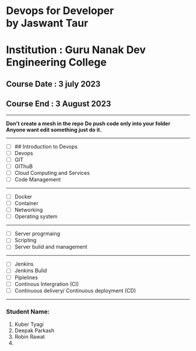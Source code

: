 # Devops for Developer                             by Jaswant Taur 
# Institution : Guru Nanak Dev Engineering College

## Course Date : 3 july 2023

## Course End : 3 August 2023
***

**Don't create a mesh in the repo**
**Do push code only into your folder**
**Anyone want edit something just do it.**




* * *

- [ ] \## Introduction to Devops
- [ ] Devops
- [ ] GIT
- [ ] GIThuB
- [ ] Cloud Computing and Services
- [ ] Code Management
* * *
- [ ] Docker
- [ ] Container
- [ ] Networking
- [ ] Operating system
* * *    
- [ ] Server progrmaing
- [ ] Scripting
- [ ] Server bulid and management    
* * *
- [ ] Jenkins
- [ ] Jenkins Bulid
- [ ] Piplelines
- [ ] Continous Intergration (CI)
- [ ] Continuous delivery/ Continuous deployment (CD)
* * *

### Student Name:                                                                               
1. Kuber Tyagi
2. Deepak Parkash
3. Robin Rawat
4. 
